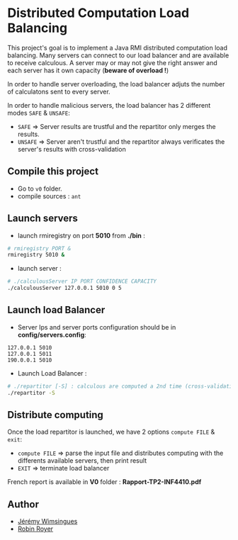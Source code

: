 # Distributed Computation Load Balancing

This project's goal is to implement a Java RMI distributed computation load balancing.
Many servers can connect to our load balancer and are available to receive calculous.
A server may or may not give the right answer and each server has it own capacity (**beware of overload !**)

In order to handle server overloading, the load balancer adjuts the number of calculatons sent to every server.

In order to handle malicious servers, the load balancer has 2 different modes `SAFE` & `UNSAFE`:
- `SAFE` => Server results are trustful and the repartitor only merges the results.
- `UNSAFE` => Server aren't trustful and the repartitor always verificates the server's results with cross-validation

## Compile this project

- Go to `v0` folder.
- compile sources : `ant`

## Launch servers
- launch rmiregistry on port **5010** from **./bin** : 
```Bash
# rmiregistry PORT &
rmiregistry 5010 &
```
- launch server : 
```Bash
# ./calculousServer IP PORT CONFIDENCE CAPACITY
./calculousServer 127.0.0.1 5010 0 5
```
## Launch load Balancer

- Server Ips and server ports configuration should be in **config/servers.config**:
```
127.0.0.1 5010
127.0.0.1 5011
190.0.0.1 5010
```
- Launch Load Balancer : 
```Bash
# ./repartitor [-S] : calculous are computed a 2nd time (cross-validation)
./repartitor -S
```

## Distribute computing

Once the load repartitor is launched, we have 2 options `compute FILE` & `exit`:
- `compute FILE` => parse the input file and distributes computing with the differents available servers, then print result
- `EXIT` => terminate load balancer



French report is available in **V0** folder : **Rapport-TP2-INF4410.pdf**


## Author

- [Jérémy Wimsingues](https://github.com/JWimsingues)
- [Robin Royer](https://github.com/robinroyer)
